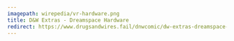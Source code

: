 ```yaml
---
imagepath: wirepedia/vr-hardware.png
title: D&W Extras - Dreamspace Hardware
redirect: https://www.drugsandwires.fail/dnwcomic/dw-extras-dreamspace-hardware/
---
```

